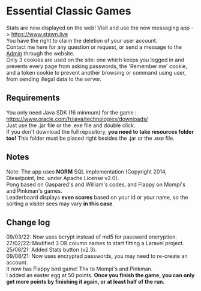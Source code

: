 # Essential Classic Games

Stats are now displayed on the web! Visit and use the new messaging app -> https://www.stawn.live  
You have the right to claim the deletion of your user account.  
Contact me here for any question or request, or send a message to the [Admin](https://www.stawn.live/messages/create) through the website.  
Only 3 cookies are used on the site: one which keeps you logged in and prevents every page from asking passwords, the 'Remember me' cookie, 
and a token cookie to prevent another browsing or command using user, from sending illegal data to the server. 

## Requirements
You only need Java SDK (16 minmum) for the game : https://www.oracle.com/fr/java/technologies/downloads/  
Just use the .jar file or the .exe file and double click.  
If you don't download the full repository, **you need to take resources folder too!** This folder must be placed right besides the .jar or the .exe file.  

## Notes
Note: The app uses **NORM** SQL implementation (Copyright 2014, Dieselpoint, Inc. under Apache License v2.0).  
Pong based on Gaspared's and William's codes, and Flappy on Mompi's and Pinkman's games.  
Leaderboard displays **even scores** based on your id or your name, so the sorting a visiter sees may vary **in this case**.

## Change log
09/03/22: Now uses bcrypt instead of md5 for password encryption.  
27/02/22: Modified 3 DB column names to start fitting a Laravel project.  
25/08/21: Added Stats button (v2.3).  
09/08/21: Now uses encrypted passwords, you may need to re-create an account.  
		  It now has Flappy bird game! Thx to Mompi's and Pinkman.  
		  I added an easter egg at 50 points. **Once you finish the game, you can only get more points by finishing it again, or at least half of the run.**
